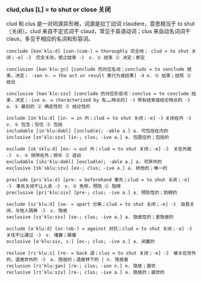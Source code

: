 ### clud,clus [L] = to shut or close 关闭

clud 和 clus 是一对同源异形根，词源是拉丁动词 claudere，意思相当于 to shut （关闭）。clud 来自不定式词干 claud，常见于英语动词；clus 来自动名词词干 claus，多见于相应的名词和形容词。

    conclude [kənˈkluːd] [con-(com-) = thoroughly 完全地； clud = to shut 关闭；-e] -》 完全关闭，使之结束 -》 v. ① 结束 ② 决定；断定

    conclusion [kənˈkluːʒn] [conclude 的对应名词：concluds = to conclude 结束，决定； -ion n. = the act or result 表行为或结果] -》 n. ① 结束；结局 ② 结论

    conclusive [kənˈkluːsɪv] [conclude 的对应形容词：conclus = to conclude 结束，决定；-ive a. = characterized by 有……特点的] -》带有结束或结论特点的 -》 a. ① 最后的 ② 确定性的 ③ 结论性的

    include [ɪnˈkluːd] [in- = in 内；clud = to shut 关闭；-e] -》关闭在内 -》 v. ① 包含；包住 ② 包括
    includable [in'klu:dəbl] [includ(e); -able a.] a. 可包括在内的
    inclusive [ɪnˈkluːsɪv] [in-; clus; -ive a.] a. 包围住的；包括的

    exclude [ɪkˈskluːd] [ex- = out 外；clud = to shut 关闭；-e] -》 关在外面 -》 v. ① 排除在外；排斥 ② 逐出
    excludable [iks'klu:dəbl] [exclud(e); -able a.] a. 可除外的
    exclusive [ɪkˈskluːsɪv] [ex-; clus; -ive a.] a. 排他的；唯一的

    preclude [prɪˈkluːd] [pre- = beforehand 事先；clud = to shut 关闭；-e] -》 事先关闭不让人进 -》 v. ① 免除，预防 ② 阻碍
    preclusive [pri'klu:siv] [pre-; clus; -ive a.] a. 预防性的；妨碍的

    seclude [sɪˈkluːd] [se- = apart 分离；clud = to shut 关闭；-e] -》 自我关闭，与他人隔离 -》 v. 隐居
    seclusive [sɪ'kluːsɪv] [se-; clus; -ive a.] a. 隐居性的；爱隐居的

    occlude [əˈkluːd] [oc-(ob-) = against 对抗；clud = to shut 关闭；-e] -》关住不让通过 -》 v. 堵塞；蔽塞
    occlusive [ə'klu:siv, ɔ-] [oc-; clus; -ive a.] a. 闭塞的

    recluse [rɪˈkluːs] [re- = back 退；clus = to shut 关闭；-e] -》 被关在世外的，退居世外的 -》 a. 隐居的；退居林下的 | n. 隐居者
    reclusion [rɪ'kluːʒən] [re-; clus; -ion n.] n. 隐居；遁世
    reclusive [rɪˈkluːsɪv] [re-; clus; -ive a.] a. 隐居的；遁世的
    
